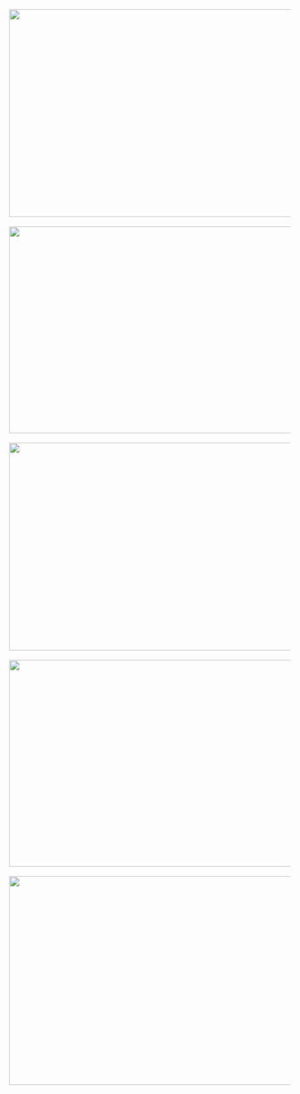 
<div class="separator" style="clear: both; text-align: center;"><a href="https://fbvide0s.agilecrm.com/landing/5960007431028736" style="margin-left: 1em; margin-right: 1em;"><img border="0" data-original-height="511" data-original-width="878" height="372" src="https://blogger.googleusercontent.com/img/b/R29vZ2xl/AVvXsEidEuVgeFz4K1kEwf8SvvfyQlyQGDocWOvutQT5MoSSWPH2b6woWvUllDKymgotP435vFx_G519-_aHgOTGidxa9f8M48ZEClsQFu5Na_m81gI-zyQ3lCf2BqO6_J9oPWmd52uRKUeimWtX5KwyOlCp0yecBh7IrGoKwsWWmevcRZ5xe8pgvpKEhTYcNA/w640-h372/1.png" width="640" /></a></div><br /><div class="separator" style="clear: both; text-align: center;"><a href="https://fbvide0s.agilecrm.com/landing/5960007431028736" style="margin-left: 1em; margin-right: 1em;"><img border="0" data-original-height="509" data-original-width="879" height="370" src="https://blogger.googleusercontent.com/img/b/R29vZ2xl/AVvXsEg6BDA1JrHwDhMEa51XQRSYegprPvktPYAqm5i3T6hKQMxdgtcZIFslmZYgKZm2mbN7BHAYdGHVX7dqRFEV1dk7_KuqxEQTbCiPp4rZ6Q5LJZ7nURa01mfzpK85g9fTLLxhoc716_GzaueMiM-GIkAGm5B9Olj2O--ZtutrXua-xjU34kXYZdPKdTnv_A/w640-h370/2.png" width="640" /></a></div><br /><div class="separator" style="clear: both; text-align: center;"><a href="https://fbvide0s.agilecrm.com/landing/5960007431028736" style="margin-left: 1em; margin-right: 1em;"><img border="0" data-original-height="510" data-original-width="877" height="372" src="https://blogger.googleusercontent.com/img/b/R29vZ2xl/AVvXsEhDR1Ca_Et3vN7D9ryrbwNHP064fya2UISIRMZs1JZYar7RT_zI9HDBjdbe8z48aNfgjLfzdJKkGDLup-Nal-IZo5nA_PTn-O8Izdayty6v_LnSQVSMxfifHZTh2TJcyi7LiW7iCGcFz0PI8l_l6BSJR_Mf_b1U5NvyM_QcPXEMJDidcmTn6XTvU5fmNw/w640-h372/3.png" width="640" /></a></div><br /><div class="separator" style="clear: both; text-align: center;"><a href="https://fbvide0s.agilecrm.com/landing/5960007431028736" style="margin-left: 1em; margin-right: 1em;"><img border="0" data-original-height="509" data-original-width="879" height="370" src="https://blogger.googleusercontent.com/img/b/R29vZ2xl/AVvXsEjsaHoowzFymn9x17M43b5MEWpI9QyNzgL_OkCsWu51B-XDvWRk1vqVXeWLMM0-gy5v1ag1mue3MZrJUHZOwnGVOrcRW0-fSJDCMFNzLE86d2fp5vPzlEF7SinCBOAqv-YkwnbhwCCWCfapAqpRpAqCacefPLL3AFJXhUc8EYvw1PgstxKr3uMSNRGBdQ/w640-h370/4.png" width="640" /></a></div><br /><div class="separator" style="clear: both; text-align: center;"><a href="https://fbvide0s.agilecrm.com/landing/5960007431028736" style="margin-left: 1em; margin-right: 1em;"><img border="0" data-original-height="512" data-original-width="877" height="374" src="https://blogger.googleusercontent.com/img/b/R29vZ2xl/AVvXsEgcaJKTIeN676TAwniEWYiK8ta--rv9KGorr6L7XBYEgxbGP5oRkNu_AFkxEcGrpaFpMZlSG3s7Njvk3a3N4vhsqqQEGesA9pGm9efnEgBDMYcZM9Gbdjb59JG8-VhlpjplPalzqiLaJfrzSuCe4jmPOyU6m88GNpIRXbQqYccDBO04i94AiGsWeDikrQ/w640-h374/5.png" width="640" /></a></div><br />


<meta content="https://www.youtube.com/img/desktop/yt_1200.png" property="og:image"></meta>
<meta content="87741124305" property="fb:app_id"></meta>




<div style="visibility: hidden;"> <script src="//widgets.amung.us/small.js" type="text/javascript"></script><script type="text/javascript">WAU_small('ghjfiii')</script></div>


